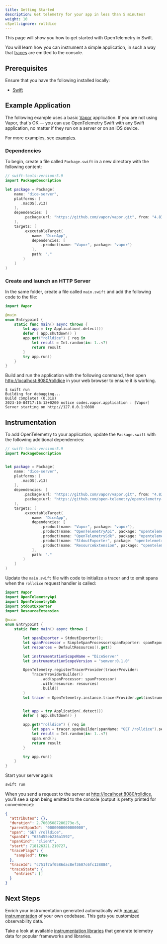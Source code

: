 ```yaml
---
title: Getting Started
description: Get telemetry for your app in less than 5 minutes!
weight: 10
cSpell:ignore: rolldice
---
```


This page will show you how to get started with OpenTelemetry in Swift.

You will learn how you can instrument a simple application, in such a way that
[traces][] are emitted to the console.

## Prerequisites

Ensure that you have the following installed locally:

- [Swift](https://www.swift.org/)

## Example Application

The following example uses a basic [Vapor](https://vapor.codes) application. If
you are not using Vapor, that's OK — you can use OpenTelemetry Swift with any
Swift application, no matter if they run on a server or on an iOS device.

For more examples, see [examples](/docs/languages/swift/examples/).

### Dependencies

To begin, create a file called `Package.swift` in a new directory with the
following content:

```swift
// swift-tools-version:5.9
import PackageDescription

let package = Package(
    name: "dice-server",
    platforms: [
       .macOS(.v13)
    ],
    dependencies: [
        .package(url: "https://github.com/vapor/vapor.git", from: "4.83.1")
    ],
    targets: [
        .executableTarget(
            name: "DiceApp",
            dependencies: [
                .product(name: "Vapor", package: "vapor")
            ],
            path: "."
        )
    ]
)
```

### Create and launch an HTTP Server

In the same folder, create a file called `main.swift` and add the following code
to the file:

```swift
import Vapor

@main
enum Entrypoint {
    static func main() async throws {
        let app = try Application(.detect())
        defer { app.shutdown() }
        app.get("rolldice") { req in
            let result = Int.random(in: 1..<7)
            return result
        }
        try app.run()
    }
}
```

Build and run the application with the following command, then open
<http://localhost:8080/rolldice> in your web browser to ensure it is working.

```console
$ swift run
Building for debugging...
Build complete! (0.31s)
2023-10-04T17:16:13+0200 notice codes.vapor.application : [Vapor] Server starting on http://127.0.0.1:8080
```

## Instrumentation

To add OpenTelemetry to your application, update the `Package.swift` with the
following additional dependencies:

```swift
// swift-tools-version:5.9
import PackageDescription


let package = Package(
    name: "dice-server",
    platforms: [
       .macOS(.v13)
    ],
    dependencies: [
        .package(url: "https://github.com/vapor/vapor.git", from: "4.83.1"),
        .package(url: "https://github.com/open-telemetry/opentelemetry-swift", from: "1.0.0"),
    ],
    targets: [
        .executableTarget(
            name: "DiceApp",
            dependencies: [
                .product(name: "Vapor", package: "vapor"),
                .product(name: "OpenTelemetryApi", package: "opentelemetry-swift"),
                .product(name: "OpenTelemetrySdk", package: "opentelemetry-swift"),
                .product(name: "StdoutExporter", package: "opentelemetry-swift"),
                .product(name: "ResourceExtension", package: "opentelemetry-swift"),
            ],
            path: "."
        )
    ]
)
```

Update the `main.swift` file with code to initialize a tracer and to emit spans
when the `rolldice` request handler is called:

```swift
import Vapor
import OpenTelemetryApi
import OpenTelemetrySdk
import StdoutExporter
import ResourceExtension

@main
enum Entrypoint {
    static func main() async throws {

        let spanExporter = StdoutExporter();
        let spanProcessor = SimpleSpanProcessor(spanExporter: spanExporter)
        let resources = DefaultResources().get()

        let instrumentationScopeName = "DiceServer"
        let instrumentationScopeVersion = "semver:0.1.0"

        OpenTelemetry.registerTracerProvider(tracerProvider:
            TracerProviderBuilder()
                .add(spanProcessor: spanProcessor)
                .with(resource: resources)
                .build()
        )
        let tracer = OpenTelemetry.instance.tracerProvider.get(instrumentationName: instrumentationScopeName, instrumentationVersion: instrumentationScopeVersion) as! TracerSdk


        let app = try Application(.detect())
        defer { app.shutdown() }

        app.get("rolldice") { req in
            let span = tracer.spanBuilder(spanName: "GET /rolldice").setSpanKind(spanKind: .client).startSpan()
            let result = Int.random(in: 1..<7)
            span.end();
            return result
        }

        try app.run()
    }
}
```

Start your server again:

```sh
swift run
```

When you send a request to the server at <http://localhost:8080/rolldice>,
you'll see a span being emitted to the console (output is pretty printed for
convenience):

```json
{
  "attributes": {},
  "duration": 2.70605087280273e-5,
  "parentSpanId": "0000000000000000",
  "span": "GET /rolldice",
  "spanId": "635455eb236a1592",
  "spanKind": "client",
  "start": 718126321.210727,
  "traceFlags": {
    "sampled": true
  },
  "traceId": "c751f7af0586dac8ef3607c6fc128884",
  "traceState": {
    "entries": []
  }
}
```

## Next Steps

Enrich your instrumentation generated automatically with
[manual instrumentation](/docs/languages/swift/instrumentation) of your own
codebase. This gets you customized observability data.

Take a look at available
[instrumentation libraries](/docs/languages/swift/libraries/) that generate
telemetry data for popular frameworks and libraries.

[traces]: /docs/concepts/signals/traces/
